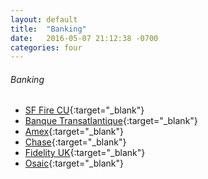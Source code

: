 ```yaml
---
layout: default
title:  "Banking"
date:   2016-05-07 21:12:38 -0700
categories: four
---
```

###### Banking
*   [SF Fire CU](https://www.sffirecu.org/){:target="_blank"}
*   [Banque Transatlantique](https://www.banquetransatlantique.com){:target="_blank"}
*   [Amex](https://www.americanexpress.com/){:target="_blank"}
*   [Chase](https://www.chase.com/){:target="_blank"}
*   [Fidelity UK](https://www.planviewer.fidelitypensions.com/dcpv/DisplayLogin.do){:target="_blank"}
*   [Osaic](https://app.osaic.com/equipt/login){:target="_blank"}

